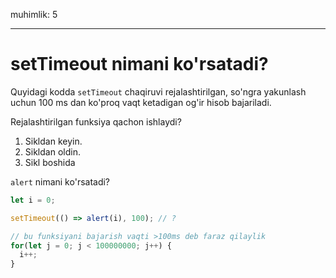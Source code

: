 muhimlik: 5

---

# setTimeout nimani ko'rsatadi?

Quyidagi kodda `setTimeout` chaqiruvi rejalashtirilgan, so'ngra yakunlash uchun 100 ms dan ko'proq vaqt ketadigan og'ir hisob bajariladi.

Rejalashtirilgan funksiya qachon ishlaydi?

1. Sikldan keyin.
2. Sikldan oldin.
3. Sikl boshida


`alert` nimani ko'rsatadi?

```js
let i = 0;

setTimeout(() => alert(i), 100); // ?

// bu funksiyani bajarish vaqti >100ms deb faraz qilaylik
for(let j = 0; j < 100000000; j++) {
  i++; 
}
```

